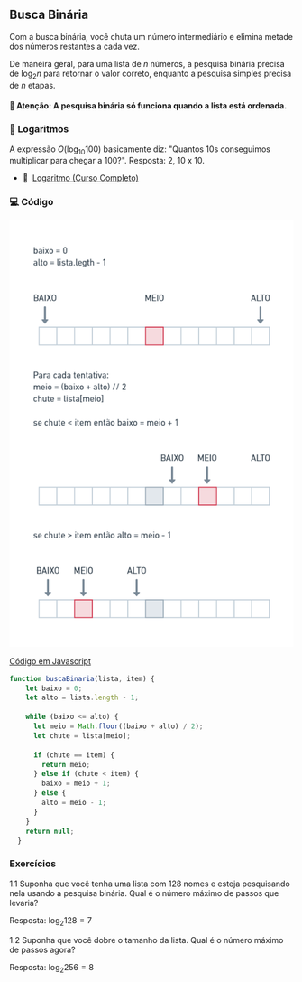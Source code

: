 ## Busca Binária

Com a busca binária, você chuta um número intermediário e elimina metade dos números restantes a cada vez. 

De maneira geral, para uma lista de *n* números, a pesquisa binária precisa de $\log_{2} n$ para retornar o valor correto, enquanto a pesquisa simples precisa de <i>n</i> etapas.

#### 🛑 Atenção: A pesquisa binária só funciona quando a lista está ordenada.

### 🔢 Logaritmos

A expressão $O(\log_{10} 100)$ basicamente diz: "Quantos 10s conseguimos multiplicar para chegar a 100?". Resposta: 2, 10 x 10.

- 🎥&nbsp;&nbsp;[Logaritmo (Curso Completo)](https://www.youtube.com/playlist?list=PLTPg64KdGgYiyW4u-g8y-dSkT1iz2cUKA)

### 💻 Código

![Diagrama de Busca Binária](./images/binary-search.png "Busca Binária")

[Código em Javascript](./algorithms/binary-search/main.js)

```javascript
function buscaBinaria(lista, item) {
    let baixo = 0;
    let alto = lista.length - 1;
  
    while (baixo <= alto) {
      let meio = Math.floor((baixo + alto) / 2);
      let chute = lista[meio];
  
      if (chute == item) {
        return meio;
      } else if (chute < item) {
        baixo = meio + 1;
      } else {
        alto = meio - 1;
      }
    }
    return null;
  }
```

### Exercícios 
1.1 Suponha que você tenha uma lista com 128 nomes e esteja pesquisando nela usando a pesquisa binária. Qual é o número máximo de passos que levaria?

Resposta: $\log_{2} 128 = 7$

1.2 Suponha que você dobre o tamanho da lista. Qual é o número máximo de passos agora?

Resposta: $\log_{2} 256 = 8$